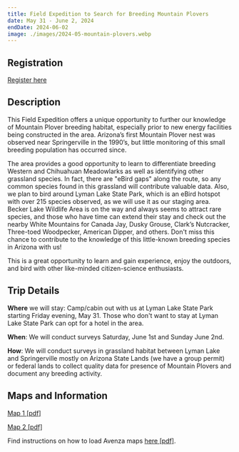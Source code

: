 ```yaml
---
title: Field Expedition to Search for Breeding Mountain Plovers
date: May 31 - June 2, 2024
endDate: 2024-06-02
image: ./images/2024-05-mountain-plovers.webp
---
```


## Registration

[Register here](https://docs.google.com/forms/d/e/1FAIpQLScl03Z847IQ-3ObVwH8HVPBFzWInpTMd_Cx_aICzKdiaoNJ-A/viewform)

## Description

This Field Expedition offers a unique opportunity to further our knowledge of Mountain Plover breeding habitat, especially prior to new energy facilities being constructed in the area. Arizona’s first Mountain Plover nest was observed near Springerville in the 1990’s, but little monitoring of this small breeding population has occurred since.

The area provides a good opportunity to learn to differentiate breeding Western and Chihuahuan Meadowlarks as well as identifying other grassland species. In fact, there are "eBird gaps" along the route, so any common species found in this grassland will contribute valuable data. Also, we plan to bird around Lyman Lake State Park, which is an eBird hotspot with over 215 species observed, as we will use it as our staging area. Becker Lake Wildlife Area is on the way and always seems to attract rare species, and those who have time can extend their stay and check out the nearby White Mountains for Canada Jay, Dusky Grouse, Clark’s Nutcracker, Three-toed Woodpecker, American Dipper, and others. Don't miss this chance to contribute to the knowledge of this little-known breeding species in Arizona with us!

This is a great opportunity to learn and gain experience, enjoy the outdoors, and bird with other like-minded citizen-science enthusiasts.

## Trip Details

**Where** we will stay: Camp/cabin out with us at Lyman Lake State Park starting Friday evening, May 31. Those who don't want to stay at Lyman Lake State Park can opt for a hotel in the area.

**When**: We will conduct surveys Saturday, June 1st and Sunday June 2nd.

**How**: We will conduct surveys in grassland habitat between Lyman Lake and Springerville mostly on Arizona State Lands (we have a group permit) or federal lands to collect quality data for presence of Mountain Plovers and document any breeding activity.

## Maps and Information

[Map 1 [pdf]](#)

[Map 2 [pdf]](#)

Find instructions on how to load Avenza maps [here [pdf]](#).

